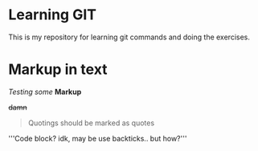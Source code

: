 # Learning GIT
This is my repository for learning git commands and doing the exercises.

# Markup in text
_Testing_ *some* **Markup**

~~damn~~

> Quotings should be marked as quotes

'''Code block?
idk, may be use backticks.. but how?'''
